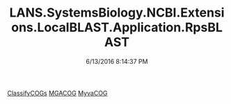 ﻿---
title: LANS.SystemsBiology.NCBI.Extensions.LocalBLAST.Application.RpsBLAST
date: 6/13/2016 8:14:37 PM
---

[ClassifyCOGs](T-LANS.SystemsBiology.NCBI.Extensions.LocalBLAST.Application.RpsBLAST.ClassifyCOGs.html)
[MGACOG](T-LANS.SystemsBiology.NCBI.Extensions.LocalBLAST.Application.RpsBLAST.MGACOG.html)
[MyvaCOG](T-LANS.SystemsBiology.NCBI.Extensions.LocalBLAST.Application.RpsBLAST.MyvaCOG.html)
